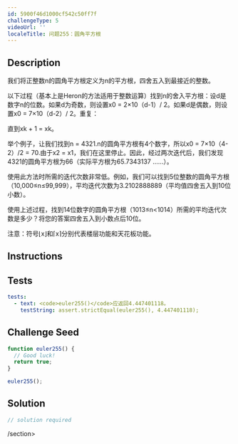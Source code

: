 ```yaml
---
id: 5900f46d1000cf542c50ff7f
challengeType: 5
videoUrl: ''
localeTitle: 问题255：圆角平方根
---
```


## Description
<section id="description">我们将正整数n的圆角平方根定义为n的平方根，四舍五入到最接近的整数。 <p>以下过程（基本上是Heron的方法适用于整数运算）找到n的舍入平方根：设d是数字n的位数。如果d为奇数，则设置x0 = 2×10（d-1）/ 2。如果d是偶数，则设置x0 = 7×10（d-2）/ 2。重复： </p><p>直到xk + 1 = xk。 </p><p>举个例子，让我们找到n = 4321.n的圆角平方根有4个数字，所以x0 = 7×10（4-2）/2 = 70.由于x2 = x1，我们在这里停止。因此，经过两次迭代后，我们发现4321的圆角平方根为66（实际平方根为65.7343137 ......）。 </p><p>使用此方法时所需的迭代次数非常低。例如，我们可以找到5位整数的圆角平方根（10,000≤n≤99,999），平均迭代次数为3.2102888889（平均值四舍五入到10位小数）。 </p><p>使用上述过程，找到14位数字的圆角平方根（1013≤n&lt;1014）所需的平均迭代次数是多少？将您的答案四舍五入到小数点后10位。 </p><p>注意：符号⌊x⌋和⌈x⌉分别代表楼层功能和天花板功能。 </p></section>

## Instructions
<section id="instructions">
</section>

## Tests
<section id='tests'>

```yml
tests:
  - text: <code>euler255()</code>应返回4.447401118。
    testString: assert.strictEqual(euler255(), 4.447401118);

```

</section>

## Challenge Seed
<section id='challengeSeed'>

<div id='js-seed'>

```js
function euler255() {
  // Good luck!
  return true;
}

euler255();

```

</div>



</section>

## Solution
<section id='solution'>

```js
// solution required
```

/section>
